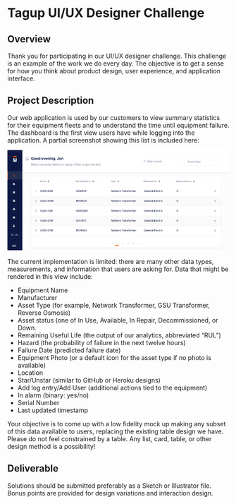# Tagup UI/UX Designer Challenge

## Overview

Thank you for participating in our UI/UX designer challenge. This challenge is an example of the work we do every day. The objective is to get a sense for how you think about product design, user experience, and application interface.

## Project Description

Our web application is used by our customers to view summary statistics for their equipment fleets and to understand the time until equipment failure. The dashboard is the first view users have while logging into the application. A partial screenshot showing this list is included here:

 ![screenshot](./screenshot.png)

The current implementation is limited: there are many other data types, measurements, and information that users are asking for. Data that might be rendered in this view include:
- Equipment Name
-	Manufacturer
-	Asset Type (for example, Network Transformer, GSU Transformer, Reverse Osmosis)
-	Asset status (one of In Use, Available, In Repair, Decommissioned, or Down.
-	Remaining Useful Life (the output of our analytics, abbreviated “RUL”)
-	Hazard (the probability of failure in the next twelve hours)
-	Failure Date (predicted failure date)
-	Equipment Photo (or a default icon for the asset type if no photo is available)
-	Location
-	Star/Unstar (similar to GitHub or Heroku designs)
-	Add log entry/Add User (additional actions tied to the equipment)
-	In alarm (binary: yes/no)
-	Serial Number
-	Last updated timestamp

Your objective is to come up with a low fidelity mock up making any subset of this data available to users, replacing the existing table design we have. Please do not feel constrained by a table. Any list, card, table, or other design method is a possibility!

## Deliverable

Solutions should be submitted preferably as a Sketch or Illustrator file. Bonus points are provided for design variations and interaction design.

